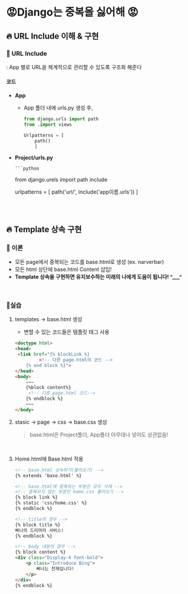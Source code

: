 # :rage:Django는 중복을 싫어해 :rage:

## :fire: URL Include 이해 & 구현

### :bell: URL Include

: App 별로 URL을 체계적으로 관리할 수 있도록 구조화 해준다

#### 코드

* **App**

  * App 폴더 내에 urls.py 생성 후,

    ``````python
    from django.urls import path
    from .import views
    
    Urlpatterns = [
    	path()
        ]
    ``````

* **Project/urls.py**

	  ```python
	from django.urels import path include
	
	urlpatterns = [
	    path('url/', include('app이름.urls'))
	]
	```

​      

## :fire: Template 상속 구현

### :bell: 이론

* 모든 page에서 중복되는 코드를 base.html로 생성 (ex. narverbar)
* 모든 html 상단에 base.html Content 삽입!
* **Template 상속을 구현하면 유지보수하는 미래의 나에게 도움이 됩니다! ^___^** 

​    

### :construction_worker:실습

1. templates → base.html 생성

   * 변할 수 있는 코드들은 템플릿 태그 사용

   ``````html
   <doctype html>
   <head>
   	<link href="{% blockLink %}
            <!-- 다른 page.html의 코드 -->
       {% end block %}">
   </head>
   <body>
       ~~~
       {%block content%}
       	<!-- 다른 page.html 코드-->
       {% endblock %}
       ~~~
   </body>
   ``````

     

2. stasic → page → css → base.css 생성

   >  base.html은 Project폴더, App폴더 아무데나 넣어도 상관없음!

​       

3. Home.html에 Base.html 적용

   ``````html
   <!-- base.html 상속하기(불러오기) -->
   {% extends 'base.html' %}
   
   <!-- base.html에 중복되는 부분은 모두 삭제 -->
   <!-- 중복되지 않는 부분인 home.css 불러오기 -->
   {% block link %}
   {% static 'css/home.css' %}
   {% endblock %}
   
   <!-- title의 경우 -->
   {% block title %}
   삐나의 드리머리 서비스!
   {% endblock %}
   
   <!-- body 내용의 경우 -->
   {% block content %}
   <div class="Display-4 font-bold">
       <p class="Introduce Bing">
           삐나는 천재입니다!
       </p>
   </div>
   {% endblock %}
   ``````

   